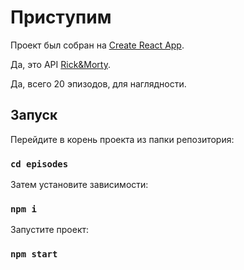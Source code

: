 # Приступим

Проект был собран на [Create React App](https://github.com/facebook/create-react-app).

Да, это API [Rick&Morty](rickandmortyapi.com/).

Да, всего 20 эпизодов, для наглядности.

## Запуск

Перейдите в корень проекта из папки репозитория:
### `cd episodes`

 Затем установите зависимости:
### `npm i`

Запустите проект:
### `npm start`
